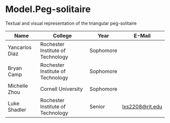 # Model.Peg-solitaire
Textual and visual representation of the triangular peg-solitaire

| Name | College | Year | E-Mail |
|------|---------|------|--------|
| Yancarlos Diaz | Rochester Institute of Technology | Sophomore | |
| Bryan Camp | Rochester Institute of Technology | Sophomore | |
| Michelle Zhou | Cornell University | Sophomore |
| Luke Shadler | Rochester Institute of Technology | Senior | lxs2208@rit.edu |
